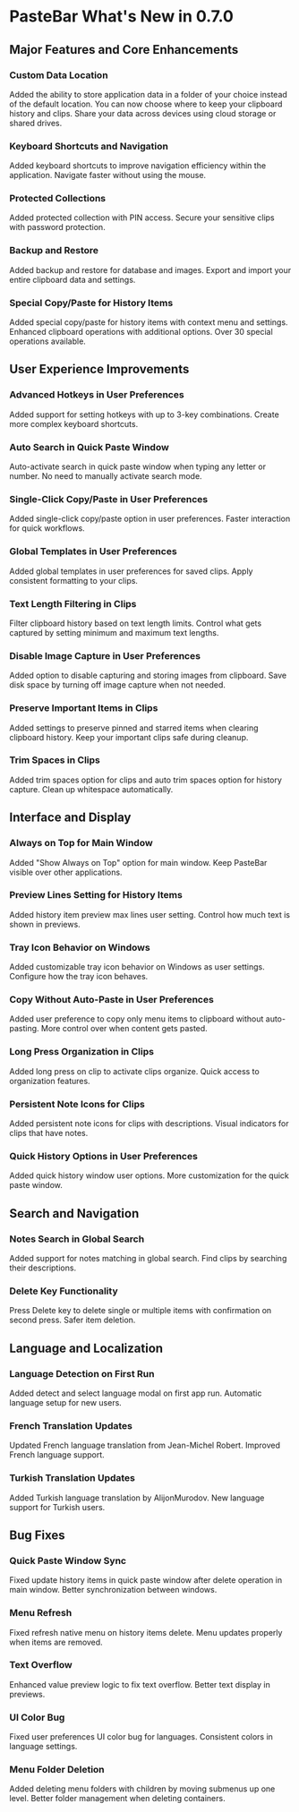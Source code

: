 # PasteBar What's New in 0.7.0

## Major Features and Core Enhancements

### Custom Data Location
Added the ability to store application data in a folder of your choice instead of the default location. You can now choose where to keep your clipboard history and clips. Share your data across devices using cloud storage or shared drives.

### Keyboard Shortcuts and Navigation
Added keyboard shortcuts to improve navigation efficiency within the application. Navigate faster without using the mouse.

### Protected Collections
Added protected collection with PIN access. Secure your sensitive clips with password protection.

### Backup and Restore
Added backup and restore for database and images. Export and import your entire clipboard data and settings.

### Special Copy/Paste for History Items
Added special copy/paste for history items with context menu and settings. Enhanced clipboard operations with additional options. Over 30 special operations available. 

## User Experience Improvements

### Advanced Hotkeys in User Preferences
Added support for setting hotkeys with up to 3-key combinations. Create more complex keyboard shortcuts.

### Auto Search in Quick Paste Window
Auto-activate search in quick paste window when typing any letter or number. No need to manually activate search mode.

### Single-Click Copy/Paste in User Preferences
Added single-click copy/paste option in user preferences. Faster interaction for quick workflows.

### Global Templates in User Preferences
Added global templates in user preferences for saved clips. Apply consistent formatting to your clips.

### Text Length Filtering in Clips
Filter clipboard history based on text length limits. Control what gets captured by setting minimum and maximum text lengths.

### Disable Image Capture in User Preferences
Added option to disable capturing and storing images from clipboard. Save disk space by turning off image capture when not needed.

### Preserve Important Items in Clips
Added settings to preserve pinned and starred items when clearing clipboard history. Keep your important clips safe during cleanup.

### Trim Spaces in Clips
Added trim spaces option for clips and auto trim spaces option for history capture. Clean up whitespace automatically.

## Interface and Display

### Always on Top for Main Window
Added "Show Always on Top" option for main window. Keep PasteBar visible over other applications.

### Preview Lines Setting for History Items
Added history item preview max lines user setting. Control how much text is shown in previews.

### Tray Icon Behavior on Windows
Added customizable tray icon behavior on Windows as user settings. Configure how the tray icon behaves.

### Copy Without Auto-Paste in User Preferences
Added user preference to copy only menu items to clipboard without auto-pasting. More control over when content gets pasted.

### Long Press Organization in Clips
Added long press on clip to activate clips organize. Quick access to organization features.

### Persistent Note Icons for Clips
Added persistent note icons for clips with descriptions. Visual indicators for clips that have notes.

### Quick History Options in User Preferences
Added quick history window user options. More customization for the quick paste window.

## Search and Navigation

### Notes Search in Global Search
Added support for notes matching in global search. Find clips by searching their descriptions.

### Delete Key Functionality
Press Delete key to delete single or multiple items with confirmation on second press. Safer item deletion.

## Language and Localization 

### Language Detection on First Run
Added detect and select language modal on first app run. Automatic language setup for new users.

### French Translation Updates
Updated French language translation from Jean-Michel Robert. Improved French language support.

### Turkish Translation Updates
Added Turkish language translation by AlijonMurodov. New language support for Turkish users.

## Bug Fixes

### Quick Paste Window Sync
Fixed update history items in quick paste window after delete operation in main window. Better synchronization between windows.

### Menu Refresh
Fixed refresh native menu on history items delete. Menu updates properly when items are removed.

### Text Overflow
Enhanced value preview logic to fix text overflow. Better text display in previews.

### UI Color Bug
Fixed user preferences UI color bug for languages. Consistent colors in language settings.

### Menu Folder Deletion
Added deleting menu folders with children by moving submenus up one level. Better folder management when deleting containers.